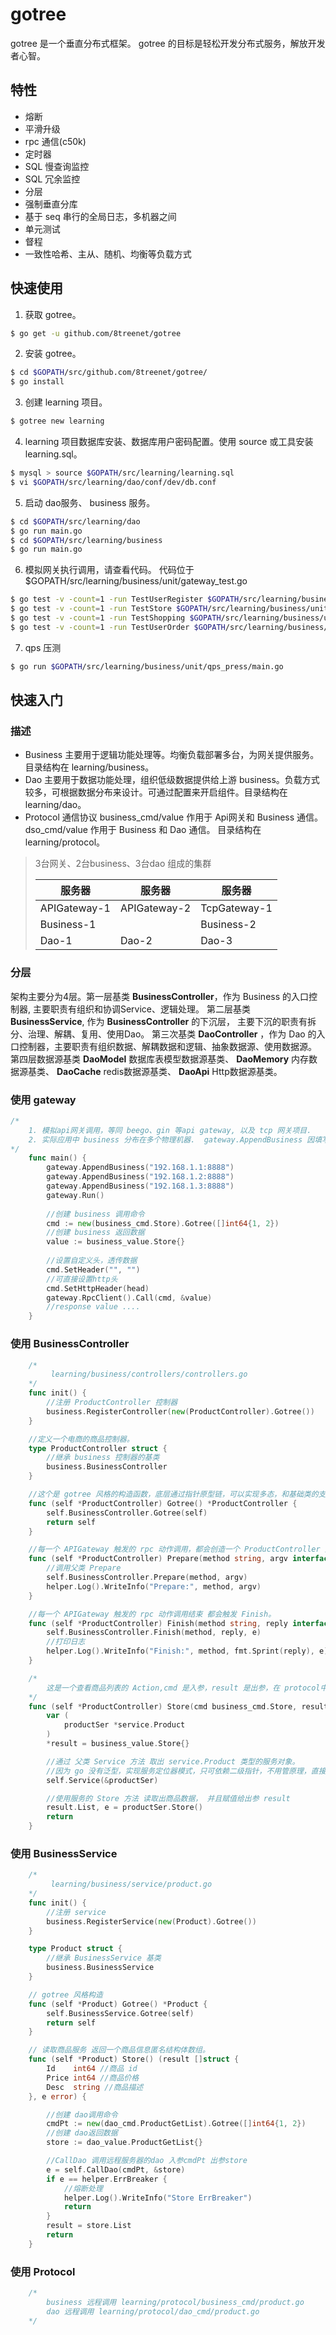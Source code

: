 # gotree

gotree 是一个垂直分布式框架。 gotree 的目标是轻松开发分布式服务，解放开发者心智。

## 特性
* 熔断
* 平滑升级
* rpc 通信(c50k)
* 定时器
* SQL 慢查询监控
* SQL 冗余监控
* 分层
* 强制垂直分库
* 基于 seq 串行的全局日志，多机器之间
* 单元测试
* 督程
* 一致性哈希、主从、随机、均衡等负载方式

## 快速使用

1. 获取 gotree。
```sh
$ go get -u github.com/8treenet/gotree
```

2. 安装 gotree。
```sh
$ cd $GOPATH/src/github.com/8treenet/gotree/
$ go install
```

3. 创建 learning 项目。
```sh
$ gotree new learning
```

4. learning 项目数据库安装、数据库用户密码配置。使用 source 或工具安装 learning.sql。
```sh
$ mysql > source $GOPATH/src/learning/learning.sql
$ vi $GOPATH/src/learning/dao/conf/dev/db.conf
```

5. 启动 dao服务、 business 服务。
```sh
$ cd $GOPATH/src/learning/dao
$ go run main.go
$ cd $GOPATH/src/learning/business
$ go run main.go
```

6. 模拟网关执行调用，请查看代码。 代码位于 $GOPATH/src/learning/business/unit/gateway_test.go
```sh
$ go test -v -count=1 -run TestUserRegister $GOPATH/src/learning/business/unit/gateway_test.go
$ go test -v -count=1 -run TestStore $GOPATH/src/learning/business/unit/gateway_test.go
$ go test -v -count=1 -run TestShopping $GOPATH/src/learning/business/unit/gateway_test.go
$ go test -v -count=1 -run TestUserOrder $GOPATH/src/learning/business/unit/gateway_test.go
```

7. qps 压测
```sh
$ go run $GOPATH/src/learning/business/unit/qps_press/main.go
```


## 快速入门  

### 描述
+ Business 主要用于逻辑功能处理等。均衡负载部署多台，为网关提供服务。 目录结构在 learning/business。
+ Dao 主要用于数据功能处理，组织低级数据提供给上游 business。负载方式较多，可根据数据分布来设计。可通过配置来开启组件。目录结构在 learning/dao。
+ Protocol 通信协议 business_cmd/value 作用于 Api网关和 Business 通信。 dso_cmd/value 作用于 Business 和 Dao 通信。 目录结构在 learning/protocol。

> 3台网关、2台business、3台dao 组成的集群
>
> 服务器 | 服务器 | 服务器
> -------------|-------------|-------------
> APIGateway-1 | APIGateway-2 | TcpGateway-1
> Business-1   |              | Business-2
> Dao-1        | Dao-2        | Dao-3

### 分层
架构主要分为4层。第一层基类 __BusinessController__，作为 Business 的入口控制器, 主要职责有组织和协调Service、逻辑处理。 第二层基类 __BusinessService__, 作为 __BusinessController__ 的下沉层， 主要下沉的职责有拆分、治理、解耦、复用、使用Dao。 第三次基类 __DaoController__ ，作为 Dao 的入口控制器，主要职责有组织数据、解耦数据和逻辑、抽象数据源、使用数据源。 第四层数据源基类 __DaoModel__ 数据库表模型数据源基类、 __DaoMemory__ 内存数据源基类、 __DaoCache__ redis数据源基类、 __DaoApi__ Http数据源基类。

### 使用 gateway
```go
/*
    1. 模拟api网关调用，等同 beego、gin 等api gateway, 以及 tcp 网关项目.
    2. 实际应用中 business 分布在多个物理机器.  gateway.AppendBusiness 因填写多机器的内网ip.
*/
    func main() {
        gateway.AppendBusiness("192.168.1.1:8888")
        gateway.AppendBusiness("192.168.1.2:8888")
        gateway.AppendBusiness("192.168.1.3:8888")
        gateway.Run()
        
        //创建 business 调用命令
        cmd := new(business_cmd.Store).Gotree([]int64{1, 2})
        //创建 business 返回数据
        value := business_value.Store{}
        
        //设置自定义头，透传数据
        cmd.SetHeader("", "")
        //可直接设置http头
        cmd.SetHttpHeader(head) 
        gateway.RpcClient().Call(cmd, &value)
        //response value ....
	}
```

### 使用 BusinessController  
```go
    /* 
         learning/business/controllers/controllers.go
    */
    func init() {
        //注册 ProductController 控制器
        business.RegisterController(new(ProductController).Gotree())
    }

    //定义一个电商的商品控制器。
    type ProductController struct {
        //继承 business 控制器的基类
	    business.BusinessController
    }

    //这个是 gotree 风格的构造函数，底层通过指针原型链，可以实现多态，和基础类的支持。
    func (self *ProductController) Gotree() *ProductController {
        self.BusinessController.Gotree(self)
        return self
    }

    //每一个 APIGateway 触发的 rpc 动作调用，都会创造一个 ProductController 对象，并且调用 Prepare。
    func (self *ProductController) Prepare(method string, argv interface{}) {
        //调用父类 Prepare
        self.BusinessController.Prepare(method, argv)
        helper.Log().WriteInfo("Prepare:", method, argv)
    }

    //每一个 APIGateway 触发的 rpc 动作调用结束 都会触发 Finish。
    func (self *ProductController) Finish(method string, reply interface{}, e error) {
        self.BusinessController.Finish(method, reply, e)
        //打印日志
        helper.Log().WriteInfo("Finish:", method, fmt.Sprint(reply), e)
    }

    /*
        这是一个查看商品列表的 Action,cmd 是入参，result 是出参，在 protocol中定义，下文详细介绍。
    */
    func (self *ProductController) Store(cmd business_cmd.Store, result *business_value.Store) (e error) {
        var (
            productSer *service.Product
        )
        *result = business_value.Store{}

        //通过 父类 Service 方法 取出 service.Product 类型的服务对象。
        //因为 go 没有泛型，实现服务定位器模式，只可依赖二级指针，不用管原理，直接取。
        self.Service(&productSer)

        //使用服务的 Store 方法 读取出商品数据， 并且赋值给出参 result 
        result.List, e = productSer.Store()
        return
    }
```

### 使用 BusinessService
```go
    /* 
         learning/business/service/product.go
    */
    func init() {
        //注册 service
        business.RegisterService(new(Product).Gotree())
    }

    type Product struct {
        //继承 BusinessService 基类
        business.BusinessService
    }

    // gotree 风格构造
    func (self *Product) Gotree() *Product {
        self.BusinessService.Gotree(self)
        return self
    }

    // 读取商品服务 返回一个商品信息匿名结构体数组。
    func (self *Product) Store() (result []struct {
        Id    int64 //商品 id
        Price int64 //商品价格
        Desc  string //商品描述
    }, e error) {

        //创建 dao调用命令
        cmdPt := new(dao_cmd.ProductGetList).Gotree([]int64{1, 2})
        //创建 dao返回数据
        store := dao_value.ProductGetList{}

        //CallDao 调用远程服务器的dao 入参cmdPt 出参store
        e = self.CallDao(cmdPt, &store)
        if e == helper.ErrBreaker {
            //熔断处理
            helper.Log().WriteInfo("Store ErrBreaker")
            return
        }
        result = store.List
        return
    }
```

### 使用  Protocol
```go
    /* 
        business 远程调用 learning/protocol/business_cmd/product.go
        dao 远程调用 learning/protocol/dao_cmd/product.go
    */

```